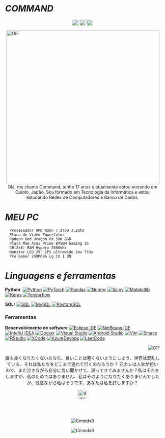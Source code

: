 #                                                                    *COMMAND*

<p align="center">
<a href="https://twitter.com/command40A71" target="blank"><img align="center" src="https://cdn.jsdelivr.net/npm/simple-icons@3.0.1/icons/twitter.svg" alt="Cmmdx0" height="20" width="20" /></a>
<a href="https://fb.com/lucaschelser" target="blank"><img align="center" src="https://cdn.jsdelivr.net/npm/simple-icons@3.0.1/icons/facebook.svg" alt="Cmmdx0" height="20" width="20" /></a>
<a href="https://instagram.com/Cmmdx0" target="blank"><img align="center" src="https://cdn.jsdelivr.net/npm/simple-icons@3.0.1/icons/instagram.svg" alt="Cmmdx0" height="20" width="20" /></a>
</p>

<img align="right" alt="GIF" height="500" width="500" src="https://i.pinimg.com/originals/81/47/82/81478209457f2e95c03806a0a424ad17.png" />

<p align="center">Olá, me chamo Command, tenho 17 anos e atualmente estou morando em Quioto, Japão. Sou formado em Tecnologia da Informática e estou estudando Redes de Computadores e Banco de Dados.
</p>

#                                                                    *MEU PC*

      Processador AMD Rzen 7 2700 3,2Ghz 
      Placa de Video PowerColor
      Radeon Red Dragon RX 580 8GB 
      Placa Mãe Asus Prime B450M Gaming 16
      GB(2x8) RAM Hyperx 2666mhz
      Monitor LED 29" IPS ultrawide 1ms 75Hz
      Pro Gamer 29UM69G Lg CX 1 UN


#                                                                    *Linguagens e ferramentas*

  **Python**:
  [![Python](https://img.shields.io/badge/-Python-black?style=flat&logo=python&link=https://github.com/Cmmdx0/Python)](https://github.com/https://github.com/Cmmdx0/Python)
  [![PyTorch](https://img.shields.io/badge/-PyTorch-EE4C2C?style=flat&logo=PyTorch&logoColor=white&link=https://github.com/Cmmdx0/Python)](https://github.com/Cmmdx0/Python)
  [![Pandas](https://img.shields.io/badge/-Pandas-150458?style=flat&logo=Pandas&link=https://github.com/Cmmdx0/Python)](https://github.com/Cmmdx0/Python)
  [![Numpy](https://img.shields.io/badge/-Numpy-lightgray?style=flat&logo=Numpy&logoColor=white&link=https://github.com/Cmmdx0/Python)](https://github.com/Cmmdx0/Python)
  [![Scipy](https://img.shields.io/badge/-Scipy-blue?style=flat&logo=Scipy&logoColor=white&link=https://github.com/Cmmdx0/Python)](https://github.com/Cmmdx0/Python)
  [![Matplotlib](https://img.shields.io/badge/-Matplotlib-black?style=flat&logo=Matplotlib&logoColor=white&link=https://github.com/Cmmdx0/Python)](https://github.com/Cmmdx0/Python)
  [![Keras](https://img.shields.io/badge/-Keras-D00000?style=flat&logo=Keras&link=https://github.com/Cmmdx0/Python)](https://github.com/Cmmdx0/Python)
  [![Tensorflow](https://img.shields.io/badge/-Tensorflow-gray?style=flat&logo=tensorflow&link=https://github.com/Cmmdx0/Python)](https://github.com/Cmmdx0/Python) 

  **SQL:**
  [![SQL](https://img.shields.io/badge/-SQL-orange?style=flat&logo=sql&link=https://github.com/Cmmdx0)](https://github.com/Cmmdx0)
  [![MySQL](https://img.shields.io/badge/-MySQL-lightgray?style=flat&logo=mysql&link=https://github.com/Cmmdx0)](https://github.com/Cmmdx0)
  [![PostgreSQL](https://img.shields.io/badge/-PostgreSQL-blue?style=flat&logo=postgresql&link=https://github.com/Cmmdx0)](https://github.com/Cmmdx0)

### Ferramentas

**Desenvolvimento de software**
[![Eclipse IDE](https://img.shields.io/badge/-darkblue?style=flat&logo=Eclipse-IDE&logoColor=white&link=https://github.com/Cmmdx0 "Eclipse IDE")](https://github.com/Cmmdx0)
[![NetBeans IDE](https://img.shields.io/badge/-1B6AC6?style=flat&logo=Apache-NetBeans-IDE&logoColor=white&link=https://github.com/Cmmdx0 "NetBeans IDE")](https://github.com/Cmmdx0)
[![IntelliJ IDEA](https://img.shields.io/badge/-red?style=flat&logo=IntelliJ-IDEA&logoColor=white&link=https://github.com/Cmmdx0 "IntelliJ IDEA")](https://github.com/Cmmdx0)
[![Docker](https://img.shields.io/badge/-2496ED?style=flat&logo=Docker&logoColor=white&link=https://github.com/Cmmdx0 "Docker")](https://github.com/Cmmdx0)
[![Visual Studio](https://img.shields.io/badge/-007ACC?style=flat&logo=Visual-Studio-Code&logoColor=white&link=https://github.com/Cmmdx0 "Visual Studio")](https://github.com/Cmmdx0)
[![Android Studio](https://img.shields.io/badge/-3DDC84?style=flat&logo=Android-Studio&logoColor=white&link=https://github.com/Cmmdx0 "Android Studio" )](https://github.com/Cmmdx0)
[![Vim](https://img.shields.io/badge/-019733?style=flat&logo=Vim&logoColor=white&link=https://github.com/Cmmdx0 "Vim")](https://github.com/Cmmdx0)
[![Emacs](https://img.shields.io/badge/-7F5AB6?style=flat&logo=GNU-Emacs&logoColor=white&link=https://github.com/Cmmdx0 "Emacs")](https://github.com/Cmmdx0)
[![RStudio](https://img.shields.io/badge/-75AADB?style=flat&logo=RStudio&logoColor=white&link=https://github.com/Cmmdx0 "RStudio")](https://github.com/Cmmdx0)
[![XCode](https://img.shields.io/badge/-1575F9?style=flat&logo=Xcode&logoColor=white&link=https://github.com/Cmmdx0 "XCode")](https://github.com/Cmmdx0)
[![AzureDevops](https://img.shields.io/badge/-0175C2?style=flat&logo=azureDevops&logoColor=white&link=https://github.com/Cmmdx0 "AzureDevops")](https://github.com/Cmmdx0)
[![LeetCode](https://img.shields.io/badge/-02569B?style=flat&logo=leetCode&logoColor=white&link=https://github.com/Cmmdx0 "LeetCode")](https://github.com/Cmmdx0)



<img align="right" alt="GIF" src="https://nrpgnaruto-rpg.weebly.com/uploads/1/6/9/7/16974994/714639767.jpg" />
<br>
<p align="center"> 誰も良くなりたくないのなら、良いことは悪くないようにしよう、世界は混乱している、それは私たちをどこまで連れて行くのだろうか？ 元カレは人生が短いので、また泣きながら自分に言い聞かせて、戻ってきてみませんか？私はそれをしますが、私のためではありません、私はそのようになりたくありませんでしたが、残念ながら私はそうです、あなたは私を許しますか？
</p>
<p align="center">
<a href="https://discord.gg/RqaHAWzgGN" target="blank"><img align="center" src="https://simpleicons.org/icons/discord.svg" alt="discord" height="30" width="30"/></a>
</p>
<br><br>


<p align="center"><img src="https://github-readme-stats.vercel.app/api?username=Cmmdx0&theme=graywhite&show_icons=true" alt="Cmmdx0"/></p>

<p align="center"><img src="https://github-readme-stats.vercel.app/api/top-langs/?username=Cmmdx0&theme=graywhite&layout=compact&card_width=450" alt="Cmmdx0"/></p>


